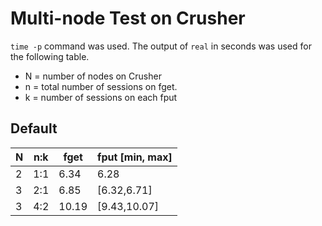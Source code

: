 # Multi-node Test on Crusher

`time -p` command was used.
The output of `real` in seconds was used for the following table.


* N = number of nodes on Crusher
* n = total number of sessions on fget.
* k = number of sessions on each fput

## Default

|N | n:k |fget |fput [min, max]|
|--|-----|-----|---------------|
|2 | 1:1 |6.34 | 6.28          |
|3 | 2:1 |6.85 |[6.32,6.71]|   |
|3 | 4:2 |10.19|[9.43,10.07]|  |

